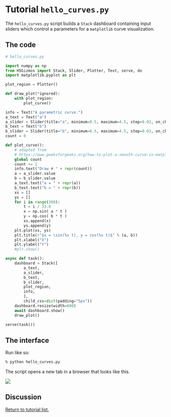

# Tutorial `hello_curves.py`

The `hello_curves.py` script builds a `Stack` dashboard containing
input sliders which control a parameters for a `matplotlib` curve visualization.

## The code

```Python
# hello_curves.py

import numpy as np
from H5Gizmos import Stack, Slider, Plotter, Text, serve, do
import matplotlib.pyplot as plt

plot_region = Plotter()

def draw_plot(*ignored):
    with plot_region:
        plot_curve()

info = Text("A parametric curve.")
a_text = Text("a")
a_slider = Slider(title="a", minimum=0.5, maximum=4.5, step=0.02, on_change=draw_plot)
b_text = Text("b")
b_slider = Slider(title="b", minimum=0.5, maximum=4.5, step=0.02, on_change=draw_plot)
count = 0

def plot_curve():
    # adapted from
    # https://www.geeksforgeeks.org/how-to-plot-a-smooth-curve-in-matplotlib/
    global count
    count += 1
    info.text("Draw # " + repr(count))
    a = a_slider.value
    b = b_slider.value
    a_text.text("a = " + repr(a))
    b_text.text("b = " + repr(b))
    xs = []
    ys = []
    for i in range(300):
        t = i / 33.0
        x = np.sin( a * t )
        y = np.cos( b * t )
        xs.append(x)
        ys.append(y)
    plt.plot(xs, ys)
    plt.title(r"$x = \sin(%s t), y = cos(%s t)$" % (a, b))
    plt.xlabel("X")
    plt.ylabel("Y")
    #plt.show()

async def task():
    dashboard = Stack([
        a_text,
        a_slider,
        b_text,
        b_slider,
        plot_region,
        info,
        ],
        child_css=dict(padding="5px"))
    dashboard.resize(width=600)
    await dashboard.show()
    draw_plot()

serve(task())
```

## The interface

Run like so:

```bash
% python hello_curves.py
```

The script opens a new tab in a browser that looks like this.

<img src="../curves.gif">


## Discussion


<a href="README.md">Return to tutorial list.</a>
